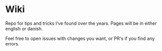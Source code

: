 # Wiki

Repo for tips and tricks I've found over the years.
Pages will be in either english or danish.

Feel free to open issues with changes you want, or PR's if you find any errors.
